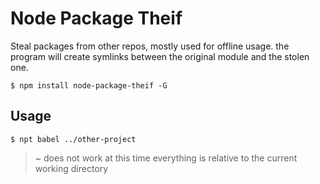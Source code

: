# Node Package Theif

Steal packages from other repos, mostly used for offline usage. the program will create symlinks between the original module and the stolen one.

    $ npm install node-package-theif -G

## Usage

    $ npt babel ../other-project

> ~ does not work at this time everything is relative to the current working directory
